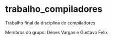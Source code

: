# trabalho_compiladores

Trabalho final da disciplina de compiladores

Membros do grupo: Dênes Vargas e Gustavo Felix